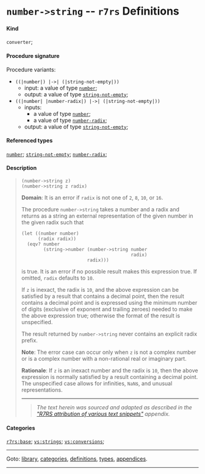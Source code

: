 

<a id='definition__r7rs__number-_3e_string'></a>

# `number->string` -- `r7rs` Definitions


#### Kind

`converter`;


#### Procedure signature

Procedure variants:
 * `((|number|) |->| (|string-not-empty|))`
   * input: a value of type [`number`](../../r7rs/types/number.md#type__r7rs__number);
   * output: a value of type [`string-not-empty`](../../r7rs/types/string-not-empty.md#type__r7rs__string-not-empty);
 * `((|number| |number-radix|) |->| (|string-not-empty|))`
   * inputs:
     * a value of type [`number`](../../r7rs/types/number.md#type__r7rs__number);
     * a value of type [`number-radix`](../../r7rs/types/number-radix.md#type__r7rs__number-radix);
   * output: a value of type [`string-not-empty`](../../r7rs/types/string-not-empty.md#type__r7rs__string-not-empty);


#### Referenced types

[`number`](../../r7rs/types/number.md#type__r7rs__number);
[`string-not-empty`](../../r7rs/types/string-not-empty.md#type__r7rs__string-not-empty);
[`number-radix`](../../r7rs/types/number-radix.md#type__r7rs__number-radix);


#### Description

> ````
> (number->string z)
> (number->string z radix)
> ````
> 
> 
> **Domain**:  It is an error if `radix` is not one of `2`, `8`, `10`, or `16`.
> 
> The procedure `number->string` takes a
> number and a radix and returns as a string an external representation of
> the given number in the given radix such that
> ````
> (let ((number number)
>       (radix radix))
>   (eqv? number
>         (string->number (number->string number
>                                         radix)
>                         radix)))
> ````
> is true.  It is an error if no possible result makes this expression true.
> If omitted, `radix` defaults to `10`.
> 
> If `z` is inexact, the radix is `10`, and the above expression
> can be satisfied by a result that contains a decimal point,
> then the result contains a decimal point and is expressed using the
> minimum number of digits (exclusive of exponent and trailing
> zeroes) needed to make the above expression
> true;
> otherwise the format of the result is unspecified.
> 
> The result returned by `number->string`
> never contains an explicit radix prefix.
> 
> **Note**:  The error case can occur only when `z` is not a complex number
> or is a complex number with a non-rational real or imaginary part.
> 
> **Rationale**:  If `z` is an inexact number and
> the radix is `10`, then the above expression is normally satisfied by
> a result containing a decimal point.  The unspecified case
> allows for infinities, `NaN`s, and unusual representations.
> 
> 
> ----
> > *The text herein was sourced and adapted as described in the ["R7RS attribution of various text snippets"](../../r7rs/appendices/attribution.md#appendix__r7rs__attribution) appendix.*


#### Categories

[`r7rs:base`](../../r7rs/categories/r7rs_3a_base.md#category__r7rs__r7rs_3a_base);
[`vs:strings`](../../r7rs/categories/vs_3a_strings.md#category__r7rs__vs_3a_strings);
[`vs:conversions`](../../r7rs/categories/vs_3a_conversions.md#category__r7rs__vs_3a_conversions);

----

Goto: [library](../../r7rs/_index.md#library__r7rs), [categories](../../r7rs/categories/_index.md#toc__r7rs__categories), [definitions](../../r7rs/definitions/_index.md#toc__r7rs__definitions), [types](../../r7rs/types/_index.md#toc__r7rs__types), [appendices](../../r7rs/appendices/_index.md#toc__r7rs__appendices).

----

